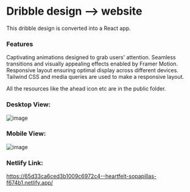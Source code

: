 # Dribble design --> website
This dribble design is converted into a React app.

### Features
Captivating animations designed to grab users' attention.
Seamless transitions and visually appealing effects enabled by Framer Motion.
Responsive layout ensuring optimal display across different devices.
Tailwind CSS and media queries are used to make a responsive layout.

All the resources like the ahead icon etc are in the public folder.

### Desktop View:

![image](https://github.com/srujana55/SpurAssesment/assets/73210291/d94bbec6-1f33-4cad-b3e8-474ed60ce762)

### Mobile View:
 ![image](https://github.com/srujana55/SpurAssesment/assets/73210291/cda4d692-1d2d-48e0-8c0b-35f411c7f7de)

### Netlify Link:
https://65d33ca6ced3b1009c6972c4--heartfelt-sopapillas-f674b1.netlify.app/
